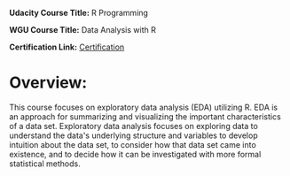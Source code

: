 **Udacity Course Title:** R Programming

**WGU Course Title:** Data Analysis with R

**Certification Link:** [Certification](https://confirm.udacity.com/UZSUTU6J)

# Overview:
This course focuses on exploratory data analysis (EDA) utilizing R. EDA is an approach for summarizing and visualizing the important characteristics of a data set. Exploratory data analysis focuses on exploring data to understand the data's underlying structure and variables to develop intuition about the data set, to consider how that data set came into existence, and to decide how it can be investigated with more formal statistical methods.
